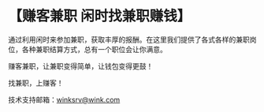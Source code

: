 # 【赚客兼职 闲时找兼职赚钱】

通过利用闲时来参加兼职，获取丰厚的报酬。在这里我们提供了各式各样的兼职岗位，各种兼职结算方式，总有一个职位会让你满意。

赚客兼职，让兼职变得简单，让钱包变得更鼓！

找兼职，上赚客！

技术支持邮箱：winksrv@wink.com
